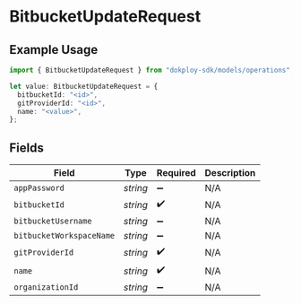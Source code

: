 # BitbucketUpdateRequest

## Example Usage

```typescript
import { BitbucketUpdateRequest } from "dokploy-sdk/models/operations";

let value: BitbucketUpdateRequest = {
  bitbucketId: "<id>",
  gitProviderId: "<id>",
  name: "<value>",
};
```

## Fields

| Field                    | Type                     | Required                 | Description              |
| ------------------------ | ------------------------ | ------------------------ | ------------------------ |
| `appPassword`            | *string*                 | :heavy_minus_sign:       | N/A                      |
| `bitbucketId`            | *string*                 | :heavy_check_mark:       | N/A                      |
| `bitbucketUsername`      | *string*                 | :heavy_minus_sign:       | N/A                      |
| `bitbucketWorkspaceName` | *string*                 | :heavy_minus_sign:       | N/A                      |
| `gitProviderId`          | *string*                 | :heavy_check_mark:       | N/A                      |
| `name`                   | *string*                 | :heavy_check_mark:       | N/A                      |
| `organizationId`         | *string*                 | :heavy_minus_sign:       | N/A                      |